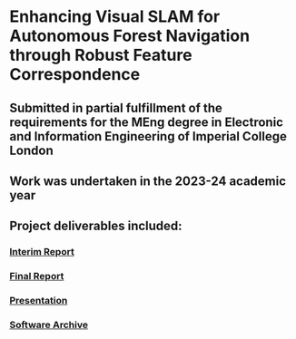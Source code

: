 # Enhancing Visual SLAM for Autonomous Forest Navigation through Robust Feature Correspondence

## Submitted in partial fulfillment of the requirements for the MEng degree in Electronic and Information Engineering of Imperial College London

## Work was undertaken in the 2023-24 academic year

## Project deliverables included:

### [Interim Report](Interim_Report.pdf)

### [Final Report]()

### [Presentation]()

### [Software Archive]()